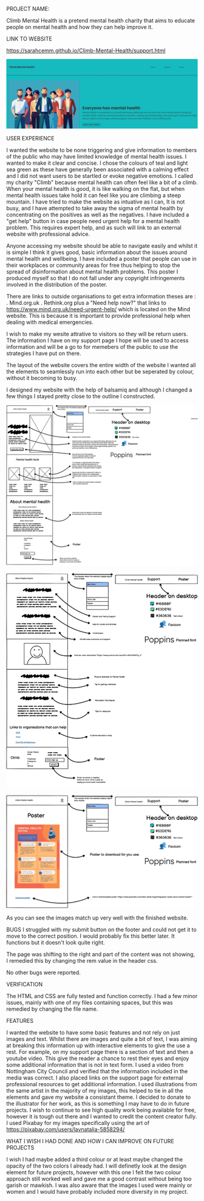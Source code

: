PROJECT NAME:

Climb Mental Health is a pretend mental health charity that aims to educate people on mental health and how they can help improve it.

LINK TO WEBSITE

https://sarahcemm.github.io/Climb-Mental-Health/support.html

![Website from page](<website climb.jpg>)

USER EXPERIENCE 

I wanted the website to be none triggering and give information to members of the public who may have limited knowledge of mental health issues.
I wanted to make it clear and concise. I chose the colours of teal and light sea green as these have generally been associated with a calming effect and I did not want users to be startled or evoke negative emotions. 
I called my charity "Climb" because mental health can often feel like a bit of a climb. When your mental health is good, it is like walking on the flat, but when mental health issues take hold it can feel like you are climbing a steep mountain.
I have tried to make the website as intuative as I can, It is not busy, and I have attempted to take away the sigma of mental health by concentrating on the positives as well as the negatives. I have included a "get help" button in case people need urgent help for a mental health problem. This requires expert help, and as such will link to an external website with professional advice.

Anyone accessing my website should be able to navigate easily and whilst it is simple I think it gives good, basic information about the issues around mental health and wellbeing. I have included a poster that people can use in their workplaces or community areas for free thus helping to stop the spread of disinformation about mental health problems.
This poster I produced myself so that I do not fall under any copyright infringements involved in the distribution of the poster.

There are links to outside organisations to get extra information theses are :
. Mind.org.uk
. Rethink.org
plus a "Need help now?" that links to https://www.mind.org.uk/need-urgent-help/ which is located on the Mind website. This is because it is important to provide professional help when dealing with medical emergencies.

I wish to make my wesite attrative to visitors so they will be return users. 
The information I have on my support page I hope will be used to access information and will be a go to for memebers of the public to use the strategies I have put on there. 

The layout of the website covers the entire width of the website I wanted all the elements to seamlessly run into each other but be seperated by colour, without it becoming to busy. 

I designed my website with the help of balsamiq and although I changed a few things I stayed pretty close to the outline I constructed.

![alt text](<New Wireframe 1.png>)

![alt text](<New Wireframe 2.png>)

![alt text](<New Wireframe 3.png>)

As you can see the images match up very well with the finished website.

BUGS
I struggled with my submit button on the footer and could not get it to move to the correct position. I would probably fix this better later. It functions but it doesn't look quite right. 

The page was shifting to the right and part of the content was not showing, I remedied this by changing the rem value in the header css.

No other bugs were reported.

VERIFICATION

The HTML and CSS are fully tested and function correctly. I had a few minor issues, mainly with one of my files containing spaces, but this was remedied by changing the file name. 

FEATURES

I wanted the website to have some basic features and not rely on just images and text. Whilst there are images and quite a bit of text, I was aiming at breaking this information up with interactive elements to give the use a rest. For example, on my support page there is a section of text and then a youtube video. This give the reader a chance to rest their eyes and enjoy some additional information that is not in text form. 
I used a video from Nottingham City Council and verified that the information included in the media was correct.
I also placed links on the support page for external professional resources to get additional information.
I used illustrations from the same artist in the majority of my images, this helped to tie in all the elements and gave my website a consistant theme. I decided to donate to the illustrator for her work, as this is something I may have to do in future projects. I wish to continue to see high quality work being available for free, however it is tough out there and I wanted to credit the content creator fully. 
I used Pixabay for my images specifically using the art of https://pixabay.com/users/lavnatalia-5858294/ 

WHAT I WISH I HAD DONE AND HOW I CAN IMPROVE ON FUTURE PROJECTS

I wish I had maybe added a third colour or at least maybe changed the opacity of the two colors I already had. I will definetly look at the design element for future projects, however with this one I felt the two colour approach still worked well and gave me a good contrast without being too garish or mawkish.
I was also aware that the images I used were mainly or women and I would have probably included more diversity in my project. 
